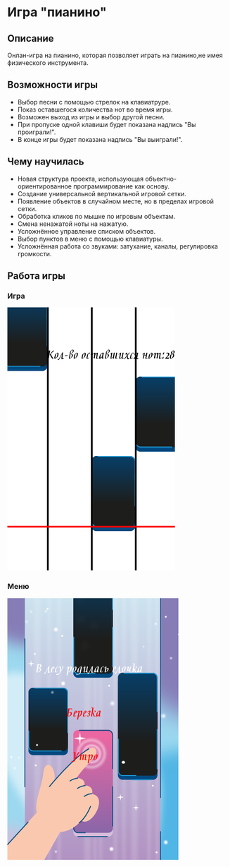 # Игра "пианино"
## Описание
Онлан-игра на пианино, которая позволяет играть на пианино,не имея физического инструмента.
## Возможности игры
- Выбор песни с помощью стрелок на клавиатруре.
- Показ оставшегося количества нот во время игры.
- Возможен выход из игры и выбор другой песни.
- При пропуске одной клавиши будет показана надпись "Вы проиграли!".
- В конце игры будет показана надпись "Вы выиграли!".
## Чему научилась
- Новая структура проекта, использующая объектно-ориентированное
программирование как основу.
- Создание универсальной вертикальной игровой сетки.
- Появление объектов в случайном месте, но в пределах игровой
сетки.
- Обработка кликов по мышке по игровым объектам.
- Cмена ненажатой ноты на нажатую.
- Усложнённое управление списком объектов.
- Выбор пунктов в меню с помощью клавиатуры.
- Усложнённая работа со звуками: затухание, каналы, регулировка
громкости.
## Работа игры
### Игра
![Игра](screens/игра.png)
### Меню
![Меню](screens/меню.png)

